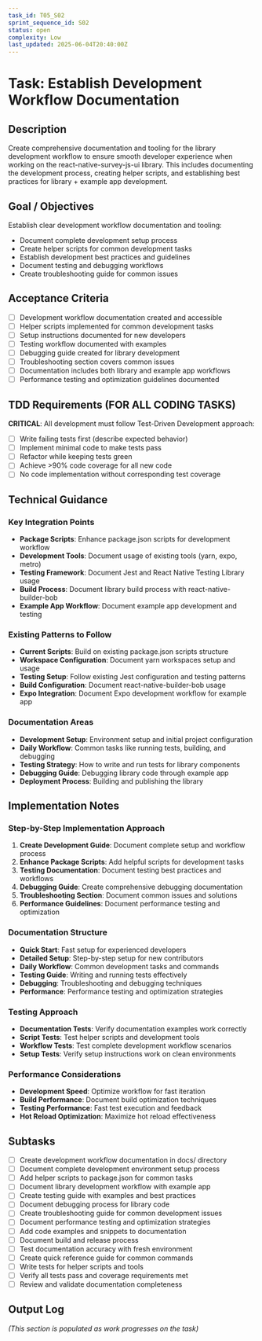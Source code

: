 ```yaml
---
task_id: T05_S02
sprint_sequence_id: S02
status: open
complexity: Low
last_updated: 2025-06-04T20:40:00Z
---
```


# Task: Establish Development Workflow Documentation

## Description
Create comprehensive documentation and tooling for the library development workflow to ensure smooth developer experience when working on the react-native-survey-js-ui library. This includes documenting the development process, creating helper scripts, and establishing best practices for library + example app development.

## Goal / Objectives
Establish clear development workflow documentation and tooling:
- Document complete development setup process
- Create helper scripts for common development tasks
- Establish development best practices and guidelines
- Document testing and debugging workflows
- Create troubleshooting guide for common issues

## Acceptance Criteria
- [ ] Development workflow documentation created and accessible
- [ ] Helper scripts implemented for common development tasks
- [ ] Setup instructions documented for new developers
- [ ] Testing workflow documented with examples
- [ ] Debugging guide created for library development
- [ ] Troubleshooting section covers common issues
- [ ] Documentation includes both library and example app workflows
- [ ] Performance testing and optimization guidelines documented

## TDD Requirements (FOR ALL CODING TASKS)
**CRITICAL**: All development must follow Test-Driven Development approach:
- [ ] Write failing tests first (describe expected behavior)
- [ ] Implement minimal code to make tests pass
- [ ] Refactor while keeping tests green
- [ ] Achieve >90% code coverage for all new code
- [ ] No code implementation without corresponding test coverage

## Technical Guidance

### Key Integration Points
- **Package Scripts**: Enhance package.json scripts for development workflow
- **Development Tools**: Document usage of existing tools (yarn, expo, metro)
- **Testing Framework**: Document Jest and React Native Testing Library usage
- **Build Process**: Document library build process with react-native-builder-bob
- **Example App Workflow**: Document example app development and testing

### Existing Patterns to Follow
- **Current Scripts**: Build on existing package.json scripts structure
- **Workspace Configuration**: Document yarn workspaces setup and usage
- **Testing Setup**: Follow existing Jest configuration and testing patterns
- **Build Configuration**: Document react-native-builder-bob usage
- **Expo Integration**: Document Expo development workflow for example app

### Documentation Areas
- **Development Setup**: Environment setup and initial project configuration
- **Daily Workflow**: Common tasks like running tests, building, and debugging
- **Testing Strategy**: How to write and run tests for library components
- **Debugging Guide**: Debugging library code through example app
- **Deployment Process**: Building and publishing the library

## Implementation Notes

### Step-by-Step Implementation Approach
1. **Create Development Guide**: Document complete setup and workflow process
2. **Enhance Package Scripts**: Add helpful scripts for development tasks
3. **Testing Documentation**: Document testing best practices and workflows
4. **Debugging Guide**: Create comprehensive debugging documentation
5. **Troubleshooting Section**: Document common issues and solutions
6. **Performance Guidelines**: Document performance testing and optimization

### Documentation Structure
- **Quick Start**: Fast setup for experienced developers
- **Detailed Setup**: Step-by-step setup for new contributors
- **Daily Workflow**: Common development tasks and commands
- **Testing Guide**: Writing and running tests effectively
- **Debugging**: Troubleshooting and debugging techniques
- **Performance**: Performance testing and optimization strategies

### Testing Approach
- **Documentation Tests**: Verify documentation examples work correctly
- **Script Tests**: Test helper scripts and development tools
- **Workflow Tests**: Test complete development workflow scenarios
- **Setup Tests**: Verify setup instructions work on clean environments

### Performance Considerations
- **Development Speed**: Optimize workflow for fast iteration
- **Build Performance**: Document build optimization techniques
- **Testing Performance**: Fast test execution and feedback
- **Hot Reload Optimization**: Maximize hot reload effectiveness

## Subtasks
- [ ] Create development workflow documentation in docs/ directory
- [ ] Document complete development environment setup process
- [ ] Add helper scripts to package.json for common tasks
- [ ] Document library development workflow with example app
- [ ] Create testing guide with examples and best practices
- [ ] Document debugging process for library code
- [ ] Create troubleshooting guide for common development issues
- [ ] Document performance testing and optimization strategies
- [ ] Add code examples and snippets to documentation
- [ ] Document build and release process
- [ ] Test documentation accuracy with fresh environment
- [ ] Create quick reference guide for common commands
- [ ] Write tests for helper scripts and tools
- [ ] Verify all tests pass and coverage requirements met
- [ ] Review and validate documentation completeness

## Output Log
*(This section is populated as work progresses on the task)*